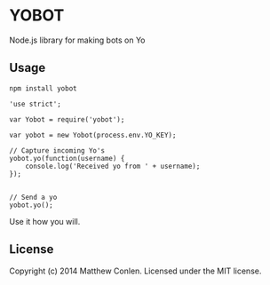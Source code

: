 # YOBOT 

Node.js library for making bots on Yo


## Usage

`npm install yobot`


```
'use strict';

var Yobot = require('yobot');

var yobot = new Yobot(process.env.YO_KEY);
    
// Capture incoming Yo's
yobot.yo(function(username) {
    console.log('Received yo from ' + username);
});


// Send a yo
yobot.yo();
```

Use it how you will.



## License
Copyright (c) 2014 Matthew Conlen. Licensed under the MIT license.
